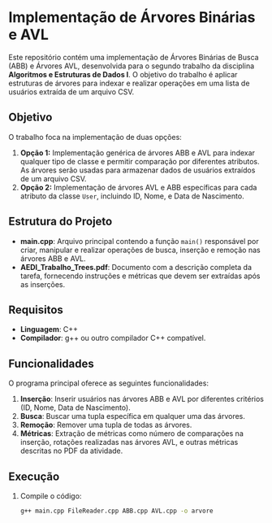 # Implementação de Árvores Binárias e AVL

Este repositório contém uma implementação de Árvores Binárias de Busca (ABB) e Árvores AVL, desenvolvida para o segundo trabalho da disciplina **Algoritmos e Estruturas de Dados I**. O objetivo do trabalho é aplicar estruturas de árvores para indexar e realizar operações em uma lista de usuários extraída de um arquivo CSV.

## Objetivo

O trabalho foca na implementação de duas opções:

1. **Opção 1:** Implementação genérica de árvores ABB e AVL para indexar qualquer tipo de classe e permitir comparação por diferentes atributos. As árvores serão usadas para armazenar dados de usuários extraídos de um arquivo CSV.
2. **Opção 2:** Implementação de árvores AVL e ABB específicas para cada atributo da classe `User`, incluindo ID, Nome, e Data de Nascimento.

## Estrutura do Projeto

- **main.cpp**: Arquivo principal contendo a função `main()` responsável por criar, manipular e realizar operações de busca, inserção e remoção nas árvores ABB e AVL.
- **AEDI_Trabalho_Trees.pdf**: Documento com a descrição completa da tarefa, fornecendo instruções e métricas que devem ser extraídas após as inserções.

## Requisitos

- **Linguagem**: C++
- **Compilador**: g++ ou outro compilador C++ compatível.

## Funcionalidades

O programa principal oferece as seguintes funcionalidades:

1. **Inserção**: Inserir usuários nas árvores ABB e AVL por diferentes critérios (ID, Nome, Data de Nascimento).
2. **Busca**: Buscar uma tupla específica em qualquer uma das árvores.
3. **Remoção**: Remover uma tupla de todas as árvores.
4. **Métricas**: Extração de métricas como número de comparações na inserção, rotações realizadas nas árvores AVL, e outras métricas descritas no PDF da atividade.

## Execução

1. Compile o código:
   ```bash
   g++ main.cpp FileReader.cpp ABB.cpp AVL.cpp -o arvore
